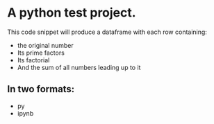 # A python test project.
This code snippet will produce a dataframe with each row containing:
- the original number
- Its prime factors
- Its factorial
- And the sum of all numbers leading up to it
## In two formats:
- py
- ipynb